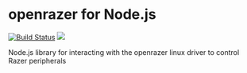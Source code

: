 # openrazer for Node.js

[![Build Status](https://dev.azure.com/synesthesia--project/synesthesia/_apis/build/status/openrazer?branchName=master)](https://dev.azure.com/synesthesia--project/synesthesia/_build/latest?definitionId=10&branchName=master) [![](https://img.shields.io/npm/v/openrazer.svg)](https://www.npmjs.com/package/openrazer)

Node.js library for interacting with the openrazer linux driver to control Razer peripherals
